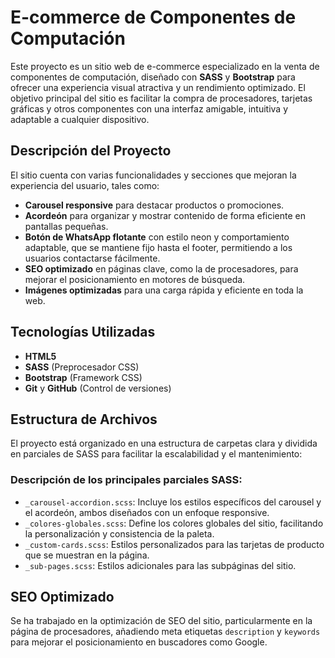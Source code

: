# E-commerce de Componentes de Computación

Este proyecto es un sitio web de e-commerce especializado en la venta de componentes de computación, diseñado con **SASS** y **Bootstrap** para ofrecer una experiencia visual atractiva y un rendimiento optimizado. El objetivo principal del sitio es facilitar la compra de procesadores, tarjetas gráficas y otros componentes con una interfaz amigable, intuitiva y adaptable a cualquier dispositivo.

## Descripción del Proyecto

El sitio cuenta con varias funcionalidades y secciones que mejoran la experiencia del usuario, tales como:

- **Carousel responsive** para destacar productos o promociones.
- **Acordeón** para organizar y mostrar contenido de forma eficiente en pantallas pequeñas.
- **Botón de WhatsApp flotante** con estilo neon y comportamiento adaptable, que se mantiene fijo hasta el footer, permitiendo a los usuarios contactarse fácilmente.
- **SEO optimizado** en páginas clave, como la de procesadores, para mejorar el posicionamiento en motores de búsqueda.
- **Imágenes optimizadas** para una carga rápida y eficiente en toda la web.

## Tecnologías Utilizadas

- **HTML5**
- **SASS** (Preprocesador CSS)
- **Bootstrap** (Framework CSS)
- **Git** y **GitHub** (Control de versiones)

## Estructura de Archivos

El proyecto está organizado en una estructura de carpetas clara y dividida en parciales de SASS para facilitar la escalabilidad y el mantenimiento:

### Descripción de los principales parciales SASS:

- `_carousel-accordion.scss`: Incluye los estilos específicos del carousel y el acordeón, ambos diseñados con un enfoque responsive.
- `_colores-globales.scss`: Define los colores globales del sitio, facilitando la personalización y consistencia de la paleta.
- `_custom-cards.scss`: Estilos personalizados para las tarjetas de producto que se muestran en la página.
- `_sub-pages.scss`: Estilos adicionales para las subpáginas del sitio.

## SEO Optimizado

Se ha trabajado en la optimización de SEO del sitio, particularmente en la página de procesadores, añadiendo meta etiquetas `description` y `keywords` para mejorar el posicionamiento en buscadores como Google.

